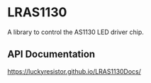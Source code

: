 # LRAS1130

A library to control the AS1130 LED driver chip.

## API Documentation

https://luckyresistor.github.io/LRAS1130Docs/
